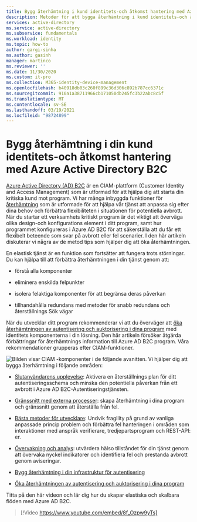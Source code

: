 ```yaml
---
title: Bygg återhämtning i kund identitets-och åtkomst hantering med Azure AD B2C | Microsoft Docs
description: Metoder för att bygga återhämtning i kund identitets-och åtkomst hantering med hjälp av Azure AD B2C
services: active-directory
ms.service: active-directory
ms.subservice: fundamentals
ms.workload: identity
ms.topic: how-to
author: gargi-sinha
ms.author: gasinh
manager: martinco
ms.reviewer: ''
ms.date: 11/30/2020
ms.custom: it-pro
ms.collection: M365-identity-device-management
ms.openlocfilehash: b40918db03c260f899c36d306c892b787cc6371c
ms.sourcegitcommit: 910a1a38711966cb171050db245fc3b22abc8c5f
ms.translationtype: MT
ms.contentlocale: sv-SE
ms.lasthandoff: 03/19/2021
ms.locfileid: "98724899"
---
```

# <a name="build-resilience-in-your-customer-identity-and-access-management-with-azure-active-directory-b2c"></a>Bygg återhämtning i din kund identitets-och åtkomst hantering med Azure Active Directory B2C

[Azure Active Directory (AD) B2C](../../active-directory-b2c/overview.md) är en CIAM-plattform (Customer Identity and Access Management) som är utformad för att hjälpa dig att starta din kritiska kund mot program. Vi har många inbyggda funktioner för [återhämtning](https://azure.microsoft.com/blog/advancing-azure-active-directory-availability/) som är utformade för att hjälpa vår tjänst att anpassa sig efter dina behov och förbättra flexibiliteten i situationen för potentiella avbrott. När du startar ett verksamhets kritiskt program är det viktigt att överväga olika design-och konfigurations element i ditt program, samt hur programmet konfigureras i Azure AD B2C för att säkerställa att du får ett flexibelt beteende som svar på avbrott eller fel scenarier. I den här artikeln diskuterar vi några av de metod tips som hjälper dig att öka återhämtningen.

En elastisk tjänst är en funktion som fortsätter att fungera trots störningar. Du kan hjälpa till att förbättra återhämtningen i din tjänst genom att:

- förstå alla komponenter

- eliminera enskilda felpunkter

- isolera felaktiga komponenter för att begränsa deras påverkan

- tillhandahålla redundans med metoder för snabb redundans och återställnings Sök vägar

När du utvecklar ditt program rekommenderar vi att du överväger att [öka återhämtningen av autentisering och auktorisering i dina program](resilience-app-development-overview.md) med identitets komponenterna i din lösning. Den här artikeln försöker åtgärda förbättringar för återhämtnings information till Azure AD B2C program. Våra rekommendationer grupperas efter CIAM-funktioner.

![Bilden visar CIAM ](media/resilience-b2c/high-level-components.png) -komponenter i de följande avsnitten. Vi hjälper dig att bygga återhämtning i följande områden:

- [Slutanvändarens upplevelse](resilient-end-user-experience.md): Aktivera en återställnings plan för ditt autentiseringsschema och minska den potentiella påverkan från ett avbrott i Azure AD B2C-Autentiseringstjänsten.

- [Gränssnitt med externa processer](resilient-external-processes.md): skapa återhämtning i dina program och gränssnitt genom att återställa från fel.  

- [Bästa metoder för utvecklare](resilience-b2c-developer-best-practices.md): Undvik fragility på grund av vanliga anpassade princip problem och förbättra fel hanteringen i områden som interaktioner med anspråk verifierare, tredjepartsprogram och REST-API: er.

- [Övervakning och analys](resilience-with-monitoring-alerting.md): utvärdera hälso tillståndet för din tjänst genom att övervaka nyckel indikatorer och identifiera fel och prestanda avbrott genom aviseringar.

- [Bygg återhämtning i din infrastruktur för autentisering](resilience-in-infrastructure.md)

- [Öka återhämtningen av autentisering och auktorisering i dina program](resilience-app-development-overview.md)

Titta på den här videon och lär dig hur du skapar elastiska och skalbara flöden med Azure AD B2C.
>[!Video https://www.youtube.com/embed/8f_Ozpw9yTs]
